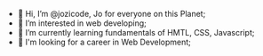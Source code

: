 - 👋 Hi, I’m @jozicode, Jo for everyone on this Planet;
- 👀 I’m interested in web developing;
- 🌱 I’m currently learning fundamentals of HMTL, CSS, Javascript;
- 💼 I'm looking for a career in Web Development;

<!---
jozicode/jozicode is a ✨ special ✨ repository because its `README.md` (this file) appears on your GitHub profile.
You can click the Preview link to take a look at your changes.
--->
